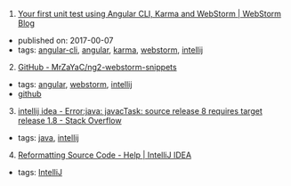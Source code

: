 1. [Your first unit test using Angular CLI, Karma and WebStorm | WebStorm Blog](https://blog.jetbrains.com/webstorm/2017/02/your-first-unit-test-using-angular-cli-karma-and-webstorm/)
  * published on: 2017-00-07
  * tags: [angular-cli](tags/angular-cli.md), [angular](tags/angular.md), [karma](tags/karma.md), [webstorm](tags/webstorm.md), [intellij](tags/intellij.md)
2. [GitHub - MrZaYaC/ng2-webstorm-snippets](https://github.com/MrZaYaC/ng2-webstorm-snippets)
  * tags: [angular](tags/angular.md), [webstorm](tags/webstorm.md), [intellij](tags/intellij.md)
  * [github](https://github.com/MrZaYaC/ng2-webstorm-snippets)
3. [intellij idea - Error:java: javacTask: source release 8 requires target release 1.8 - Stack Overflow](http://stackoverflow.com/questions/29888592/errorjava-javactask-source-release-8-requires-target-release-1-8)
  * tags: [java](tags/java.md), [intellij](tags/intellij.md)
4. [Reformatting Source Code - Help | IntelliJ IDEA](https://www.jetbrains.com/help/idea/reformatting-source-code.html)
  * tags: [IntelliJ](tags/IntelliJ.md)

